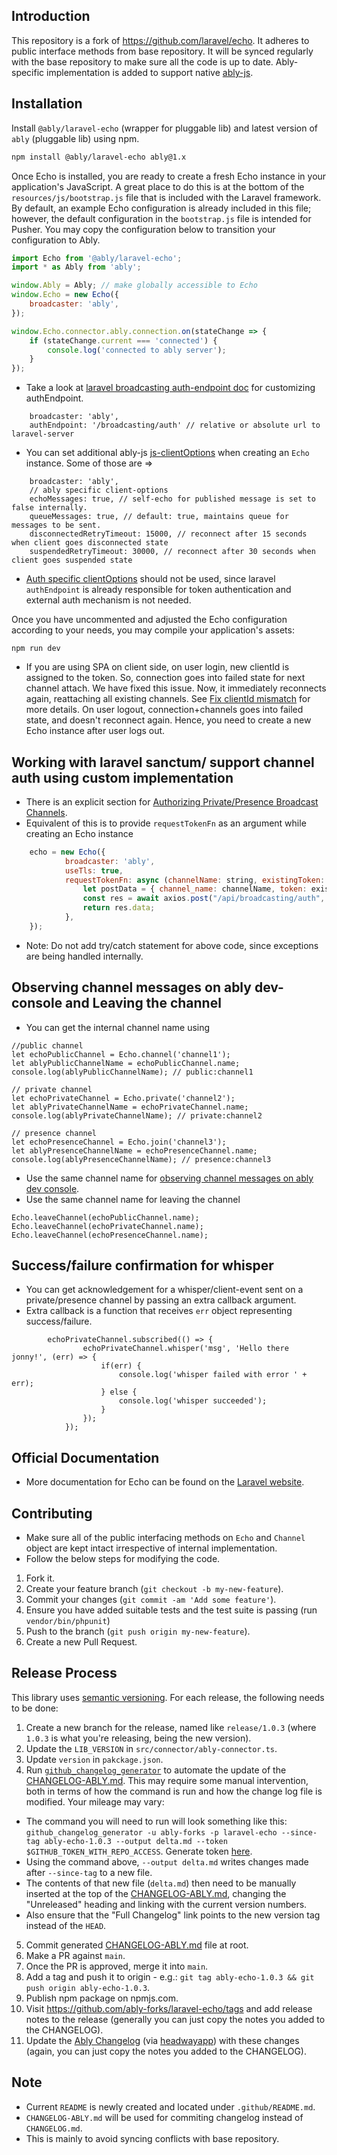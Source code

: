 ## Introduction
This repository is a fork of https://github.com/laravel/echo. It adheres to public interface methods from base repository. It will be synced regularly with the base repository to make sure all the code is up to date.
Ably-specific implementation is added to support native [ably-js](https://github.com/ably/ably-js).

## Installation 
 Install `@ably/laravel-echo` (wrapper for pluggable lib) and latest version of `ably` (pluggable lib) using npm.

```bash
npm install @ably/laravel-echo ably@1.x
```

Once Echo is installed, you are ready to create a fresh Echo instance in your application's JavaScript. A great place to do this is at the bottom of the `resources/js/bootstrap.js` file that is included with the Laravel framework. By default, an example Echo configuration is already included in this file; however, the default configuration in the `bootstrap.js` file is intended for Pusher. You may copy the configuration below to transition your configuration to Ably.

```js
import Echo from '@ably/laravel-echo';
import * as Ably from 'ably';

window.Ably = Ably; // make globally accessible to Echo
window.Echo = new Echo({
    broadcaster: 'ably',
});

window.Echo.connector.ably.connection.on(stateChange => {
    if (stateChange.current === 'connected') {
        console.log('connected to ably server');
    }
});
```

- Take a look at [laravel broadcasting auth-endpoint doc](https://laravel.com/docs/broadcasting#customizing-the-authorization-endpoint) for customizing authEndpoint.
```
    broadcaster: 'ably',
    authEndpoint: '/broadcasting/auth' // relative or absolute url to laravel-server
```

- You can set additional ably-js [js-clientOptions](https://ably.com/docs/api/realtime-sdk?lang=javascript#client-options) when creating an `Echo` instance. Some of those are =>

```
    broadcaster: 'ably',
    // ably specific client-options
    echoMessages: true, // self-echo for published message is set to false internally.
    queueMessages: true, // default: true, maintains queue for messages to be sent.
    disconnectedRetryTimeout: 15000, // reconnect after 15 seconds when client goes disconnected state
    suspendedRetryTimeout: 30000, // reconnect after 30 seconds when client goes suspended state
```
- [Auth specific clientOptions](https://sdk.ably.com/builds/ably/specification/main/features/#AO1) should not be used, since laravel `authEndpoint` is already responsible for token authentication and external auth mechanism is not needed.

Once you have uncommented and adjusted the Echo configuration according to your needs, you may compile your application's assets:

```shell
npm run dev
```
- If you are using SPA on client side, on user login, new clientId is assigned to the token. So, connection goes into failed state for next channel attach. We have fixed this issue. Now, it immediately reconnects again, reattaching all existing channels. See [Fix clientId mismatch](https://github.com/ably-forks/laravel-echo/pull/38) for more details. On user logout, connection+channels goes into failed state, and doesn't reconnect again. Hence, you need to create a new Echo instance after user logs out.

## Working with laravel sanctum/ support channel auth using custom implementation
- There is an explicit section for [Authorizing Private/Presence Broadcast Channels](https://laravel.com/docs/sanctum#authorizing-private-broadcast-channels).
- Equivalent of this is to provide `requestTokenFn` as an argument while creating an Echo instance
```js
    echo = new Echo({
            broadcaster: 'ably',
            useTls: true,
            requestTokenFn: async (channelName: string, existingToken: string) => {
                let postData = { channel_name: channelName, token: existingToken };
                const res = await axios.post("/api/broadcasting/auth", postData);
                return res.data;
            },
    });
```
- Note: Do not add try/catch statement for above code, since exceptions are being handled internally.

##  Observing channel messages on ably dev-console and Leaving the channel
- You can get the internal channel name using
```
//public channel
let echoPublicChannel = Echo.channel('channel1');
let ablyPublicChannelName = echoPublicChannel.name;
console.log(ablyPublicChannelName); // public:channel1

// private channel
let echoPrivateChannel = Echo.private('channel2');
let ablyPrivateChannelName = echoPrivateChannel.name;
console.log(ablyPrivateChannelName); // private:channel2

// presence channel
let echoPresenceChannel = Echo.join('channel3');
let ablyPresenceChannelName = echoPresenceChannel.name;
console.log(ablyPresenceChannelName); // presence:channel3
```
- Use the same channel name for [observing channel messages on ably dev console](https://ably.com/docs/tools#developer-console).
- Use the same channel name for leaving the channel
```
Echo.leaveChannel(echoPublicChannel.name);
Echo.leaveChannel(echoPrivateChannel.name);
Echo.leaveChannel(echoPresenceChannel.name);
```

## Success/failure confirmation for whisper
- You can get acknowledgement for a whisper/client-event sent on a private/presence channel by passing an extra callback argument.
- Extra callback is a function that receives `err` object representing success/failure.
```
        echoPrivateChannel.subscribed(() => {
                echoPrivateChannel.whisper('msg', 'Hello there jonny!', (err) => {
                    if(err) {
                        console.log('whisper failed with error ' + err);
                    } else {
                        console.log('whisper succeeded');
                    }
                });
            });
```

## Official Documentation
- More documentation for Echo can be found on the [Laravel website](https://laravel.com/docs/broadcasting).

## Contributing
- Make sure all of the public interfacing methods on `Echo` and `Channel` object are kept intact irrespective of internal implementation.
- Follow the below steps for modifying the code.
1. Fork it.
2. Create your feature branch (`git checkout -b my-new-feature`).
3. Commit your changes (`git commit -am 'Add some feature'`).
4. Ensure you have added suitable tests and the test suite is passing (run `vendor/bin/phpunit`)
4. Push to the branch (`git push origin my-new-feature`).
5. Create a new Pull Request.


## Release Process
This library uses [semantic versioning](http://semver.org/). For each release, the following needs to be done:

1. Create a new branch for the release, named like `release/1.0.3` (where `1.0.3` is what you're releasing, being the new version).
2. Update the `LIB_VERSION` in `src/connector/ably-connector.ts`.
3. Update `version` in `pakckage.json`.
4. Run [`github_changelog_generator`](https://github.com/github-changelog-generator/github-changelog-generator) to automate the update of the [CHANGELOG-ABLY.md](../CHANGELOG-ABLY.md). This may require some manual intervention, both in terms of how the command is run and how the change log file is modified. Your mileage may vary:
  - The command you will need to run will look something like this: `github_changelog_generator -u ably-forks -p laravel-echo --since-tag ably-echo-1.0.3 --output delta.md --token $GITHUB_TOKEN_WITH_REPO_ACCESS`. Generate token [here](https://github.com/settings/tokens/new?description=GitHub%20Changelog%20Generator%20token).
  - Using the command above, `--output delta.md` writes changes made after `--since-tag` to a new file.
  - The contents of that new file (`delta.md`) then need to be manually inserted at the top of the [CHANGELOG-ABLY.md](../CHANGELOG-ABLY.md), changing the "Unreleased" heading and linking with the current version numbers.
  - Also ensure that the "Full Changelog" link points to the new version tag instead of the `HEAD`.
5. Commit generated [CHANGELOG-ABLY.md](../CHANGELOG-ABLY.md) file at root.
6. Make a PR against `main`.
7. Once the PR is approved, merge it into `main`.
8. Add a tag and push it to origin - e.g.: `git tag ably-echo-1.0.3 && git push origin ably-echo-1.0.3`.
9. Publish npm package on npmjs.com.
10. Visit https://github.com/ably-forks/laravel-echo/tags and add release notes to the release (generally you can just copy the notes you added to the CHANGELOG).
11. Update the [Ably Changelog](https://changelog.ably.com/) (via [headwayapp](https://headwayapp.co/)) with these changes (again, you can just copy the notes you added to the CHANGELOG).

## Note 
- Current `README` is newly created and located under `.github/README.md`.
- `CHANGELOG-ABLY.md` will be used for commiting changelog instead of `CHANGELOG.md`.
- This is mainly to avoid syncing conflicts with base repository.
